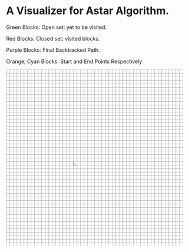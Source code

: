# A Visualizer for Astar Algorithm. #
Green Blocks: Open set: yet to be visited.

Red Blocks: Closed set: visited blocks.

Purple Blocks: FInal Backtracked Path.

Orange, Cyan Blocks: Start and End Points Respectively

![visual.gif](https://github.com/arpitsahni04/-Algorithm-Visualizer/blob/5adca2d3fc17b1c8c9e6e3b7fb282e0309e8936b/visual.gif)